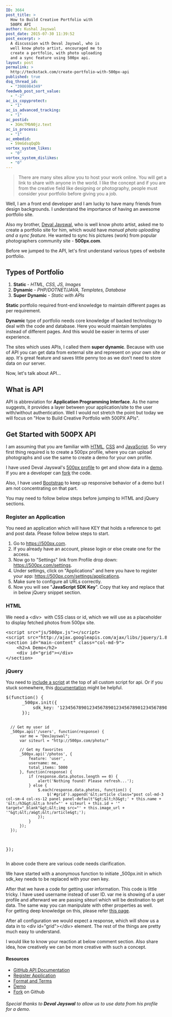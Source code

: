```yaml
---
ID: 3664
post_title: >
  How to Build Creative Portfolio with
  500PX API
author: Kushal Jayswal
post_date: 2015-07-30 11:39:52
post_excerpt: >
  A discussion with Deval Jayswal, who is
  well know photo artist, encouraged me to
  create a portfolio, with photo uploading
  and a sync feature using 500px api.
layout: post
permalink: >
  http://teckstack.com/create-portfolio-with-500px-api
published: true
dsq_thread_id:
  - "3986984349"
feedweb_post_sort_value:
  - "-2"
ac_is_copyprotect:
  - "1"
ac_is_advanced_tracking:
  - "1"
ac_postid:
  - 3GHcTMbN0jz.text
ac_is_process:
  - "1"
ac_embedid:
  - 59mGdsqQqDb
vortex_system_likes:
  - "0"
vortex_system_dislikes:
  - "0"
---
```

<blockquote>There are many sites&nbsp;allow you to host your work&nbsp;online. You will get a link to share with anyone in the world. I like the concept and if you are from the creative field like designing or photography, people must consider your portfolio before&nbsp;giving you a job.</blockquote>
Well, I am a front end developer and I am lucky to have many friends from design backgrounds. I understand the importance of having an awesome portfolio site.

Also&nbsp;my brother, <a href="http://devaljayswal.com" target="_blank">Deval Jayswal</a>, who is well know&nbsp;photo artist,&nbsp;asked me to create a portfolio site for him, which would&nbsp;have <em>manual photo uploading and a&nbsp;sync feature.</em>&nbsp;He wanted to sync his pictures (work) from popular photographers community site - <strong>500px.com</strong>.

Before we jumped to the API, let's first understand various types of website portfolio.
<h2>Types&nbsp;of Portfolio</h2>
<ol>
	<li><strong>Static&nbsp;</strong><em>-&nbsp;HTML, CSS, JS, Images</em></li>
	<li><strong>Dynamic</strong> - <em>PHP/DOTNET/JAVA, Templates, Database</em></li>
	<li><strong>Super Dynamic</strong> <em>- Static&nbsp;with APIs</em></li>
</ol>
<strong>Static</strong> portfolio&nbsp;required front-end knowledge to maintain&nbsp;different pages as per requirement.

<strong>Dynamic</strong> type of portfolio needs core knowledge of&nbsp;backed technology&nbsp;to deal with the code and database. Here&nbsp;you would&nbsp;maintain templates instead of different pages. And this would be easier in terms of user experience.

The sites which uses APIs, I called them <strong>super dynamic</strong>. Because with use of API you can get&nbsp;data from external site and represent on your own site or app. It's great feature and saves little penny too&nbsp;as we don't need to store data on our server.

Now, let's talk about API...
<h2>What is API</h2>
API is abbreviation for <strong>Application Programming Interface</strong>. As the name suggests, it provides a layer between your application/site&nbsp;to the user with/without authentication. Well I would not stretch the point but today we will focus on "How to Build Creative Portfolio with 500PX APIs".
<h2>Get Started with 500PX API</h2>
I am assuming that you are familiar with <a href="http://teckstack.com/html">HTML</a>, <a href="http://teckstack.com/css">CSS</a> and <a href="http://teckstack.com/js">JavaScript</a>. So very first thing required is to create a 500px&nbsp;profile, where you can upload photographs and use the same to&nbsp;create&nbsp;a&nbsp;demo for your own profile.

I have used Deval Jayswal's <a href="https://500px.com/devjayswal" target="_blank">500px profile</a> to get&nbsp;and show data in a&nbsp;<a href="http://kutec.github.io/500PX-API-Test/" target="_blank">demo</a>. If you&nbsp;are a developer can <a href="https://github.com/kutec/500PX-API-Test" target="_blank">fork</a> the code.

Also, I have used <a href="http://teckstack.com/bootstrap">Bootstrap</a> to keep up responsive behavior of a demo but I am not concentrating on that part.

You may need to follow below steps before jumping to HTML and jQuery sections.
<h3>Register&nbsp;an Application</h3>
You need an application which will have KEY that holds a reference to get and post data. Please follow below steps to start.
<ol>
	<li>Go to <a href="https://500px.com/">https://500px.com</a>.</li>
	<li>If you already have an account, please login or else create one for the access.</li>
	<li>Now go to "Settings" link from Profile drop down: <a href="https://500px.com/settings">https://500px.com/settings</a>.</li>
	<li>Under settings, click on "Applications" and here you have to register your app:&nbsp;<a href="https://500px.com/settings/applications">https://500px.com/settings/applications</a>.</li>
	<li>Make sure to configure all URLs correctly.</li>
	<li>Now you will see "<strong>JavaScript SDK Key</strong>". Copy that key and replace that in below jQuery snippet section.</li>
</ol>
<h3>HTML</h3>
We need a <span class="lang:default decode:true crayon-inline">&lt;div&gt;</span>&nbsp;&nbsp;with CSS&nbsp;class&nbsp;or id,&nbsp;which we will use as a placeholder to display fetched photos from 500px site.
<pre class="lang:default mark:3 decode:true ">&lt;script src="js/500px.js"&gt;&lt;/script&gt;
&lt;script src="http://ajax.googleapis.com/ajax/libs/jquery/1.8.1/jquery.min.js"&gt;&lt;/script&gt;
&lt;section id="main-content" class="col-md-9"&gt;
    &lt;h2&gt;A Demo&lt;/h2&gt;
    &lt;div id="grid"&gt;&lt;/div&gt;
&lt;/section&gt;</pre>
<h3>jQuery</h3>
You need to <a href="http://500px.github.io/500px-js-sdk/500px.js" target="_blank">include a script</a>&nbsp;at the top of all&nbsp;custom script for api. Or&nbsp;if you stuck somewhere, this <a href="https://github.com/500px/api-documentation" target="_blank">documentation</a> might be helpful.
<pre class="lang:default decode:true">$(function() {
      _500px.init({
          sdk_key: '1234567890123456789012345678901234567890'   //replace with your 500px js sdk key
      });

      // Get my user id
      _500px.api('/users', function(response) {
          var me = "DevJayswal";
          var siteurl = "http://500px.com/photo/"

          // Get my favorites
          _500px.api('/photos', {
              feature: 'user',
              username: me,
              total_items: 5000
          }, function(response) {
              if (response.data.photos.length == 0) {
                  alert('Nothing found! Please refresh...');
              } else {
                  $.each(response.data.photos, function() {
                      $('#grid').append('&lt;article class="post col-md-3 col-sm-4 col-xs-12 panel panel-default"&gt;&lt;h3&gt;' + this.name + '&lt;/h3&gt;&lt;a href="' + siteurl + this.id + '" target="_blank"&gt;&lt;img src="' + this.image_url + '"&gt;&lt;/a&gt;&lt;/article&gt;');
                  });
              }
          });
      });
  });</pre>
In above code there are various code needs clarification.

We have started&nbsp;with a&nbsp;anonymous function to initiate <span class="lang:default decode:true crayon-inline ">_500px.init</span>&nbsp;in which <span class="lang:default decode:true crayon-inline ">sdk_key</span>&nbsp;needs to be replaced with your own key.

After that we have a code for getting user information. This code is little tricky. I have used username instead of user ID. <span class="lang:default decode:true crayon-inline ">var me</span>&nbsp;is showing&nbsp;of a user profile and afterward we are passing <span class="lang:default decode:true crayon-inline ">siteurl</span>&nbsp;which will be destination to get data. The same way you can manipulate with other properties as well. For&nbsp;getting deep knowledge on this, please refer <a href="https://github.com/500px/api-documentation/blob/master/basics/formats_and_terms.md#short-format" target="_blank">this page</a>.

After all configuration we would expect a response, which will show us a data in to <span class="lang:default decode:true crayon-inline ">&lt;div id="grid"&gt;&lt;/div&gt;</span>&nbsp;element. The rest of the things are pretty much easy to understand.

I would like to&nbsp;know your reaction at&nbsp;below comment section. Also share idea, how creatively we can be more creative&nbsp;with such a concept.
<h4>Resources</h4>
<ul>
	<li><a href="https://github.com/500px/api-documentation" target="_blank">GitHub API Documentation</a></li>
	<li><a href="https://500px.com/settings/applications" target="_blank">Register Application</a></li>
	<li><a href="https://github.com/500px/api-documentation/blob/master/basics/formats_and_terms.md#short-format" target="_blank">Format and Terms</a></li>
	<li><a href="http://kutec.github.io/500PX-API-Test/" target="_blank">Demo</a></li>
	<li><a href="https://github.com/kutec/500PX-API-Test" target="_blank">Fork</a> on Github</li>
</ul>
<h6>Special thanks to <strong>Deval Jayswal</strong> to allow us&nbsp;to use data&nbsp;from his&nbsp;profile for&nbsp;a demo.</h6>